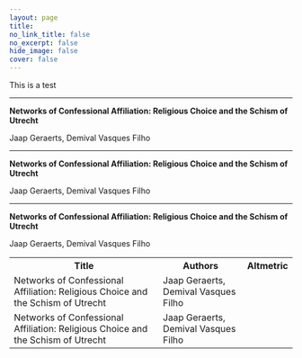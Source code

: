 ```yaml
---
layout: page
title: 
no_link_title: false 
no_excerpt: false 
hide_image: false
cover: false
---
```


This is a test

<script type='text/javascript' src='https://d1bxh8uas1mnw7.cloudfront.net/assets/embed.js'></script>

***

**Networks of Confessional Affiliation: Religious Choice and the Schism of Utrecht**

Jaap Geraerts, Demival Vasques Filho

<div class='altmetric-embed' data-badge-type='bar' data-badge-popover='right' data-doi="10.1093/isq/sqae073"></div>

***

**Networks of Confessional Affiliation: Religious Choice and the Schism of Utrecht**

Jaap Geraerts, Demival Vasques Filho

<div class='altmetric-embed' data-badge-type='bar' data-badge-popover='right' data-doi="10.1080/23311983.2016.1171458"></div>

***

**Networks of Confessional Affiliation: Religious Choice and the Schism of Utrecht**

Jaap Geraerts, Demival Vasques Filho

<div class='altmetric-embed' data-badge-type='bar' data-badge-popover='right' data-doi="10.5281/zenodo.5083036"></div>


<div class='altmetric-embed' data-badge-type='donut' data-badge-popover='right' data-doi="10.5281/zenodo.4065429"></div>

<div class='altmetric-embed' data-badge-type='donut' data-badge-popover='right' data-doi="10.5281/zenodo.1478505"></div>

<div class='altmetric-embed' data-badge-type='bar' data-badge-popover='right' data-doi="10.5281/zenodo.4745006"></div>

<div class='altmetric-embed' data-badge-type='bar' data-badge-popover='right' data-doi="10.5281/zenodo.12665443"></div>


<table>
  <tr>
    <th>Title</th>
    <th>Authors</th>
    <th>Altmetric</th>
  </tr>
  <tr>
    <td>Networks of Confessional Affiliation: Religious Choice and the Schism of Utrecht</td>
    <td>Jaap Geraerts, Demival Vasques Filho</td>
    <td><div class='altmetric-embed' data-badge-type='donut' data-badge-popover='right' data-doi="10.5281/zenodo.12665443"></div></td>
  </tr>
    <tr>
    <td>Networks of Confessional Affiliation: Religious Choice and the Schism of Utrecht</td>
    <td>Jaap Geraerts, Demival Vasques Filho</td>
    <td><div class='altmetric-embed' data-badge-type='1' data-badge-popover='right' data-doi="10.5281/zenodo.12665443"></div></td>
  </tr>



